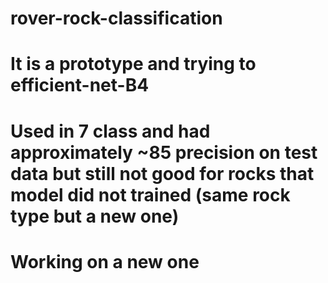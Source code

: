 # rover-rock-classification

#  It is a prototype and trying to efficient-net-B4 

# Used in 7 class and had approximately ~85 precision on test data but still not good for rocks that model did not trained (same rock type but a new one) 

# Working on a new one 
